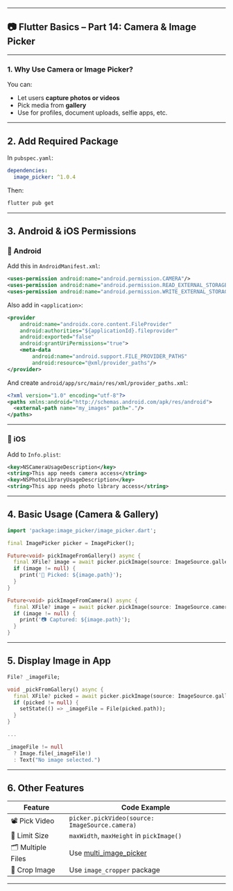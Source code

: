 
---

## 📷 Flutter Basics – Part 14: Camera & Image Picker

---

### 1. Why Use Camera or Image Picker?

You can:
- Let users **capture photos or videos**
- Pick media from **gallery**
- Use for profiles, document uploads, selfie apps, etc.

---

## 2. Add Required Package

In `pubspec.yaml`:

```yaml
dependencies:
  image_picker: ^1.0.4
```

Then:

```bash
flutter pub get
```

---

## 3. Android & iOS Permissions

### 📱 Android

Add this in `AndroidManifest.xml`:

```xml
<uses-permission android:name="android.permission.CAMERA"/>
<uses-permission android:name="android.permission.READ_EXTERNAL_STORAGE"/>
<uses-permission android:name="android.permission.WRITE_EXTERNAL_STORAGE"/>
```

Also add in `<application>`:

```xml
<provider
    android:name="androidx.core.content.FileProvider"
    android:authorities="${applicationId}.fileprovider"
    android:exported="false"
    android:grantUriPermissions="true">
    <meta-data
        android:name="android.support.FILE_PROVIDER_PATHS"
        android:resource="@xml/provider_paths"/>
</provider>
```

And create `android/app/src/main/res/xml/provider_paths.xml`:

```xml
<?xml version="1.0" encoding="utf-8"?>
<paths xmlns:android="http://schemas.android.com/apk/res/android">
  <external-path name="my_images" path="."/>
</paths>
```

---

### 🍏 iOS

Add to `Info.plist`:

```xml
<key>NSCameraUsageDescription</key>
<string>This app needs camera access</string>
<key>NSPhotoLibraryUsageDescription</key>
<string>This app needs photo library access</string>
```

---

## 4. Basic Usage (Camera & Gallery)

```dart
import 'package:image_picker/image_picker.dart';

final ImagePicker picker = ImagePicker();

Future<void> pickImageFromGallery() async {
  final XFile? image = await picker.pickImage(source: ImageSource.gallery);
  if (image != null) {
    print('📁 Picked: ${image.path}');
  }
}

Future<void> pickImageFromCamera() async {
  final XFile? image = await picker.pickImage(source: ImageSource.camera);
  if (image != null) {
    print('📷 Captured: ${image.path}');
  }
}
```

---

## 5. Display Image in App

```dart
File? _imageFile;

void _pickFromGallery() async {
  final XFile? picked = await picker.pickImage(source: ImageSource.gallery);
  if (picked != null) {
    setState(() => _imageFile = File(picked.path));
  }
}

...

_imageFile != null
  ? Image.file(_imageFile!)
  : Text("No image selected.")
```

---

## 6. Other Features

| Feature           | Code Example                                        |
|------------------|-----------------------------------------------------|
| 📽️ Pick Video     | `picker.pickVideo(source: ImageSource.camera)`     |
| 📏 Limit Size     | `maxWidth`, `maxHeight` in `pickImage()`           |
| 🗂️ Multiple Files | Use [multi_image_picker](https://pub.dev/packages/multi_image_picker2) |
| 🔁 Crop Image     | Use `image_cropper` package                         |

---

